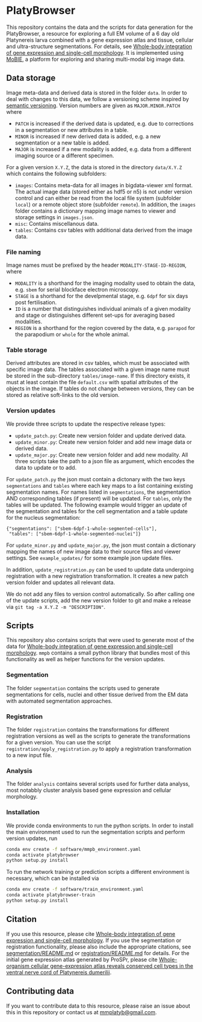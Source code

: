 # PlatyBrowser

This repository contains the data and the scripts for data generation for the PlatyBrowser, a resource for exploring a full EM volume of a 6 day old Platynereis larva combined with a gene expression atlas and tissue, cellular and ultra-structure segmentations.
For details, see [Whole-body integration of gene expression and single-cell morphology](https://www.biorxiv.org/content/10.1101/2020.02.26.961037v1).
It is implemented using [MoBIE](https://github.com/mobie/mobie), a platform for exploring and sharing multi-modal big image data.

## Data storage

Image meta-data and derived data is stored in the folder `data`. In order to deal with changes to this data, we follow a versioning scheme inspired by [semantic versioning](https://semver.org/). Version numbers are given as `MAJOR.MINOR.PATCH` where

- `PATCH` is increased if the derived data is updated, e.g. due to corrections in a segmentation or new attributes in a table.
- `MINOR` is increased if new derived data is added, e.g. a new segmentation or a new table is added.
- `MAJOR` is increased if a new modality is added, e.g. data from a different imaging source or a different specimen.

For a given version `X.Y.Z`, the data is stored in the directory `data/X.Y.Z` which contains the following subfolders:

- `images`: Contains meta-data for all images in bigdata-viewer xml format. The actual image data (stored either as hdf5 or n5) is not under version control and can either be read from the local file system (subfolder `local`) or a remote object store (subfolder `remote`). In addition, the `images` folder contains a dictionary mapping image names to viewer and storage settings in `images.json`.
- `misc`: Contains miscellanous data.
- `tables`: Contains csv tables with additional data derived from the image data.

### File naming

Image names must be prefixed by the header `MODALITY-STAGE-ID-REGION`, where
- `MODALITY` is a shorthand for the imaging modality used to obtain the data, e.g. `sbem` for serial blockface electron microscopy.
- `STAGE` is a shorthand for the develpmental stage, e.g. `6dpf` for six days post fertilisation.
- `ID` is a number that distinguishes individual animals of a given modality and stage or distinguishes different set-ups for averaging based modalities.
- `REGION` is a shorthand for the region covered by the data, e.g. `parapod` for the parapodium or `whole` for the whole animal.

### Table storage

Derived attributes are stored in csv tables, which must be associated with specific image data.
The tables associated with a given image name must be stored in the sub-directory `tables/image-name`.
If this directory exists, it must at least contain the file `default.csv` with spatial attributes of the objects in the image. If tables do not change between versions, they can be stored as relative soft-links to the old version.

### Version updates

We provide three scripts to update the respective release types:
- `update_patch.py`: Create new version folder and update derived data.
- `update_minor.py`: Create new version folder and add new image data or derived data.
- `update_major.py`: Create new version folder and add new modality. 
All three scripts take the path to a json file as argument, which encodes the data to update or to add.

For `update_patch.py` the json must contain a dictonary with the two keys `segmentations` and `tables`
where each key maps to a list containing existing segmentation names. For names listed in `segmentations`,
the segmentation AND corresponding tables (if present) will be updated. For `tables`, only the tables will be updated.
The following example would trigger an update of the segmentation and tables for the cell segmentation and a table update for the nucleus segmentation:
```
{"segmentations": ["sbem-6dpf-1-whole-segmented-cells"],
 "tables": ["sbem-6dpf-1-whole-segmented-nuclei"]}
```

For `update_minor.py` and `update_major.py`, the json must contain a dictionary mapping the names of new image data to their source files and viewer settings.
See `example_updates/` for some example json update files.

In addition, `update_registration.py` can be used to update data undergoing registration with a new registration transformation. It creates a new patch version folder and updates all relevant data.

We do not add any files to version control automatically. So after calling one of the update
scripts, add the new version folder to git and make a release via `git tag -a X.Y.Z -m "DESCRIPTION"`.


## Scripts

This repository also contains scripts that were used to generate most of the data for [Whole-body integration of gene expression and single-cell morphology](https://www.biorxiv.org/content/10.1101/2020.02.26.961037v1). `mmpb` contains a small python library that bundles most of this functionality as well as helper functions for the version updates.

### Segmentation

The folder `segmentation` contains the scripts used to generate segmentations for cells, nuclei and other tissue derived from the EM data with automated segmentation approaches.

### Registration

The folder `registration` contains the transformations for different registration versions as well as the scripts
to generate the transformations for a given version. You can use the script `registration/apply_registration.py` to apply a registration transformation to a new input file.

### Analysis

The folder `analysis` contains several scripts used for further data analyss, most notabbly cluster analysis based gene expression and cellular morphology.

### Installation

We provide conda environments to run the python scripts. In order to install the main environment used to run the segmentation scripts and perform version updates, run
```bash
conda env create -f software/mmpb_environment.yaml
conda activate platybrowser
python setup.py install
```

To run the network training or prediction scripts a different environment is necessary, which can be installed via
```bash
conda env create -f software/train_environment.yaml
conda activate platybrowser-train
python setup.py install
```

## Citation

If you use this resource, please cite [Whole-body integration of gene expression and single-cell morphology](https://www.biorxiv.org/content/10.1101/2020.02.26.961037v1).
If you use the segmentation or registration functionality, please also include the appropriate citations, see [segmentation/README.md](https://github.com/platybrowser/platybrowser-backend/blob/master/segmentation/README.md) 
or [registration/README.md](https://github.com/platybrowser/platybrowser-backend/blob/master/registration/README.md) for details. For the initial gene expression atlas generated by ProSPr, please cite [Whole-organism cellular gene-expression atlas reveals conserved cell types in the ventral nerve cord of Platynereis dumerilii](https://www.pnas.org/content/114/23/5878.short).


## Contributing data

If you want to contribute data to this resource, please raise an issue about this in this repository or contact us at mmplatyb@gmail.com.
